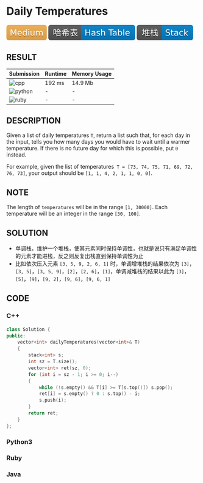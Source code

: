 # Daily Temperatures

![Medium](../../materials/-Medium-f0ad4e.svg) ![Hash_Table](../../materials/哈希表-Hash_Table-007ec6.svg) ![Stack](../../materials/堆栈-Stack-007ec6.svg)

## RESULT

| Submission                                                        | Runtime | Memory Usage |
| ----------------------------------------------------------------- | ------- | ------------ |
| ![cpp](https://img.shields.io/badge/leetcode739-cpp-f34b7d.svg)   | 192 ms  | 14.9 Mb      |
| ![python](https://img.shields.io/badge/leetcode739-py-3572A5.svg) | -       | -            |
| ![ruby](https://img.shields.io/badge/leetcode739-rb-701516.svg)   | -       | -            |

## DESCRIPTION

Given a list of daily temperatures `T`, return a list such that, for each day in the input, tells you how many days you would have to wait until a warmer temperature. If there is no future day for which this is possible, put `0` instead.

For example, given the list of temperatures` T = [73, 74, 75, 71, 69, 72, 76, 73]`, your output should be `[1, 1, 4, 2, 1, 1, 0, 0]`.

## NOTE

The length of `temperatures` will be in the range `[1, 30000]`. Each temperature will be an integer in the range `[30, 100]`.

## SOLUTION

* 单调栈，维护一个堆栈，使其元素同时保持单调性，也就是说只有满足单调性的元素才能进栈，反之则反复出栈直到保持单调性为止
* 比如依次压入元素 `[3, 5, 9, 2, 6, 1]` 时，单调增堆栈的结果依次为 `[3]`，`[3, 5]`，`[3, 5, 9]`，`[2]`，`[2, 6]`，`[1]`，单调减堆栈的结果以此为 `[3]`，`[5]`，`[9]`，`[9, 2]`，`[9, 6]`，`[9, 6, 1]`

## CODE

### C++

```cpp
class Solution {
public:
    vector<int> dailyTemperatures(vector<int>& T)
    {
        stack<int> s;
        int sz = T.size();
        vector<int> ret(sz, 0);
        for (int i = sz - 1; i >= 0; i--)
        {
            while (!s.empty() && T[i] >= T[s.top()]) s.pop();
            ret[i] = s.empty() ? 0 : s.top() - i;
            s.push(i);
        }
        return ret;
    }
};
```

### Python3

### Ruby

### Java
